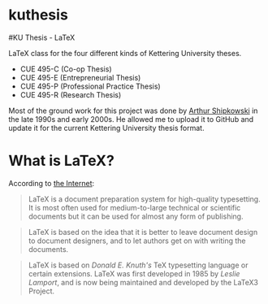 kuthesis
========

#KU Thesis - LaTeX

LaTeX class for the four different kinds of Kettering University theses.

* CUE 495-C (Co-op Thesis)
* CUE 495-E (Entrepreneurial Thesis)
* CUE 495-P (Professional Practice Thesis)
* CUE 495-R (Research Thesis)

Most of the ground work for this project was done by [Arthur Shipkowski](http://www.fox-dreams.com/art/) in the late 1990s and early 2000s. He allowed me to upload it to GitHub and update it for the current Kettering University thesis format.

# What is LaTeX?

According to [the Internet](http://latex-project.org):

> LaTeX is a document preparation system for high-quality typesetting. It is most often used for medium-to-large technical or scientific documents but it can be used for almost any form of publishing.

> LaTeX is based on the idea that it is better to leave document design to document designers, and to let authors get on with writing the documents.

> LaTeX is based on *Donald E. Knuth's* TeX typesetting language or certain extensions. LaTeX was first developed in 1985 by *Leslie Lamport*, and is now being maintained and developed by the LaTeX3 Project.
